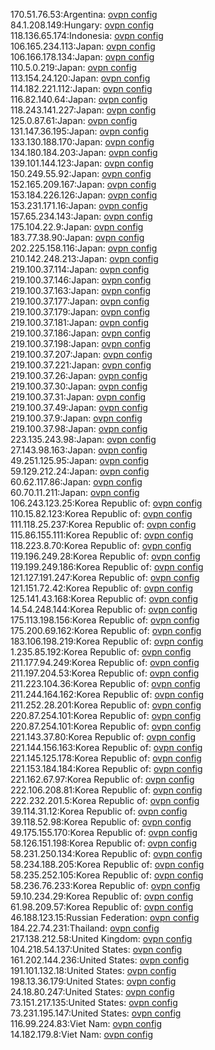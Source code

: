 170.51.76.53:Argentina: [ovpn config](vpn/170_51_76_53.ovpn)  
84.1.208.149:Hungary: [ovpn config](vpn/84_1_208_149.ovpn)  
118.136.65.174:Indonesia: [ovpn config](vpn/118_136_65_174.ovpn)  
106.165.234.113:Japan: [ovpn config](vpn/106_165_234_113.ovpn)  
106.166.178.134:Japan: [ovpn config](vpn/106_166_178_134.ovpn)  
110.5.0.219:Japan: [ovpn config](vpn/110_5_0_219.ovpn)  
113.154.24.120:Japan: [ovpn config](vpn/113_154_24_120.ovpn)  
114.182.221.112:Japan: [ovpn config](vpn/114_182_221_112.ovpn)  
116.82.140.64:Japan: [ovpn config](vpn/116_82_140_64.ovpn)  
118.243.141.227:Japan: [ovpn config](vpn/118_243_141_227.ovpn)  
125.0.87.61:Japan: [ovpn config](vpn/125_0_87_61.ovpn)  
131.147.36.195:Japan: [ovpn config](vpn/131_147_36_195.ovpn)  
133.130.188.170:Japan: [ovpn config](vpn/133_130_188_170.ovpn)  
134.180.184.203:Japan: [ovpn config](vpn/134_180_184_203.ovpn)  
139.101.144.123:Japan: [ovpn config](vpn/139_101_144_123.ovpn)  
150.249.55.92:Japan: [ovpn config](vpn/150_249_55_92.ovpn)  
152.165.209.167:Japan: [ovpn config](vpn/152_165_209_167.ovpn)  
153.184.226.126:Japan: [ovpn config](vpn/153_184_226_126.ovpn)  
153.231.171.16:Japan: [ovpn config](vpn/153_231_171_16.ovpn)  
157.65.234.143:Japan: [ovpn config](vpn/157_65_234_143.ovpn)  
175.104.22.9:Japan: [ovpn config](vpn/175_104_22_9.ovpn)  
183.77.38.90:Japan: [ovpn config](vpn/183_77_38_90.ovpn)  
202.225.158.116:Japan: [ovpn config](vpn/202_225_158_116.ovpn)  
210.142.248.213:Japan: [ovpn config](vpn/210_142_248_213.ovpn)  
219.100.37.114:Japan: [ovpn config](vpn/219_100_37_114.ovpn)  
219.100.37.146:Japan: [ovpn config](vpn/219_100_37_146.ovpn)  
219.100.37.163:Japan: [ovpn config](vpn/219_100_37_163.ovpn)  
219.100.37.177:Japan: [ovpn config](vpn/219_100_37_177.ovpn)  
219.100.37.179:Japan: [ovpn config](vpn/219_100_37_179.ovpn)  
219.100.37.181:Japan: [ovpn config](vpn/219_100_37_181.ovpn)  
219.100.37.186:Japan: [ovpn config](vpn/219_100_37_186.ovpn)  
219.100.37.198:Japan: [ovpn config](vpn/219_100_37_198.ovpn)  
219.100.37.207:Japan: [ovpn config](vpn/219_100_37_207.ovpn)  
219.100.37.221:Japan: [ovpn config](vpn/219_100_37_221.ovpn)  
219.100.37.26:Japan: [ovpn config](vpn/219_100_37_26.ovpn)  
219.100.37.30:Japan: [ovpn config](vpn/219_100_37_30.ovpn)  
219.100.37.31:Japan: [ovpn config](vpn/219_100_37_31.ovpn)  
219.100.37.49:Japan: [ovpn config](vpn/219_100_37_49.ovpn)  
219.100.37.9:Japan: [ovpn config](vpn/219_100_37_9.ovpn)  
219.100.37.98:Japan: [ovpn config](vpn/219_100_37_98.ovpn)  
223.135.243.98:Japan: [ovpn config](vpn/223_135_243_98.ovpn)  
27.143.98.163:Japan: [ovpn config](vpn/27_143_98_163.ovpn)  
49.251.125.95:Japan: [ovpn config](vpn/49_251_125_95.ovpn)  
59.129.212.24:Japan: [ovpn config](vpn/59_129_212_24.ovpn)  
60.62.117.86:Japan: [ovpn config](vpn/60_62_117_86.ovpn)  
60.70.11.211:Japan: [ovpn config](vpn/60_70_11_211.ovpn)  
106.243.123.25:Korea Republic of: [ovpn config](vpn/106_243_123_25.ovpn)  
110.15.82.123:Korea Republic of: [ovpn config](vpn/110_15_82_123.ovpn)  
111.118.25.237:Korea Republic of: [ovpn config](vpn/111_118_25_237.ovpn)  
115.86.155.111:Korea Republic of: [ovpn config](vpn/115_86_155_111.ovpn)  
118.223.8.70:Korea Republic of: [ovpn config](vpn/118_223_8_70.ovpn)  
119.196.249.28:Korea Republic of: [ovpn config](vpn/119_196_249_28.ovpn)  
119.199.249.186:Korea Republic of: [ovpn config](vpn/119_199_249_186.ovpn)  
121.127.191.247:Korea Republic of: [ovpn config](vpn/121_127_191_247.ovpn)  
121.151.72.42:Korea Republic of: [ovpn config](vpn/121_151_72_42.ovpn)  
125.141.43.168:Korea Republic of: [ovpn config](vpn/125_141_43_168.ovpn)  
14.54.248.144:Korea Republic of: [ovpn config](vpn/14_54_248_144.ovpn)  
175.113.198.156:Korea Republic of: [ovpn config](vpn/175_113_198_156.ovpn)  
175.200.69.162:Korea Republic of: [ovpn config](vpn/175_200_69_162.ovpn)  
183.106.198.219:Korea Republic of: [ovpn config](vpn/183_106_198_219.ovpn)  
1.235.85.192:Korea Republic of: [ovpn config](vpn/1_235_85_192.ovpn)  
211.177.94.249:Korea Republic of: [ovpn config](vpn/211_177_94_249.ovpn)  
211.197.204.53:Korea Republic of: [ovpn config](vpn/211_197_204_53.ovpn)  
211.223.104.36:Korea Republic of: [ovpn config](vpn/211_223_104_36.ovpn)  
211.244.164.162:Korea Republic of: [ovpn config](vpn/211_244_164_162.ovpn)  
211.252.28.201:Korea Republic of: [ovpn config](vpn/211_252_28_201.ovpn)  
220.87.254.101:Korea Republic of: [ovpn config](vpn/220_87_254_101.ovpn)  
220.87.254.101:Korea Republic of: [ovpn config](vpn/220_87_254_101.ovpn)  
221.143.37.80:Korea Republic of: [ovpn config](vpn/221_143_37_80.ovpn)  
221.144.156.163:Korea Republic of: [ovpn config](vpn/221_144_156_163.ovpn)  
221.145.125.178:Korea Republic of: [ovpn config](vpn/221_145_125_178.ovpn)  
221.153.184.184:Korea Republic of: [ovpn config](vpn/221_153_184_184.ovpn)  
221.162.67.97:Korea Republic of: [ovpn config](vpn/221_162_67_97.ovpn)  
222.106.208.81:Korea Republic of: [ovpn config](vpn/222_106_208_81.ovpn)  
222.232.201.5:Korea Republic of: [ovpn config](vpn/222_232_201_5.ovpn)  
39.114.31.12:Korea Republic of: [ovpn config](vpn/39_114_31_12.ovpn)  
39.118.52.98:Korea Republic of: [ovpn config](vpn/39_118_52_98.ovpn)  
49.175.155.170:Korea Republic of: [ovpn config](vpn/49_175_155_170.ovpn)  
58.126.151.198:Korea Republic of: [ovpn config](vpn/58_126_151_198.ovpn)  
58.231.250.134:Korea Republic of: [ovpn config](vpn/58_231_250_134.ovpn)  
58.234.188.205:Korea Republic of: [ovpn config](vpn/58_234_188_205.ovpn)  
58.235.252.105:Korea Republic of: [ovpn config](vpn/58_235_252_105.ovpn)  
58.236.76.233:Korea Republic of: [ovpn config](vpn/58_236_76_233.ovpn)  
59.10.234.29:Korea Republic of: [ovpn config](vpn/59_10_234_29.ovpn)  
61.98.209.57:Korea Republic of: [ovpn config](vpn/61_98_209_57.ovpn)  
46.188.123.15:Russian Federation: [ovpn config](vpn/46_188_123_15.ovpn)  
184.22.74.231:Thailand: [ovpn config](vpn/184_22_74_231.ovpn)  
217.138.212.58:United Kingdom: [ovpn config](vpn/217_138_212_58.ovpn)  
104.218.54.137:United States: [ovpn config](vpn/104_218_54_137.ovpn)  
161.202.144.236:United States: [ovpn config](vpn/161_202_144_236.ovpn)  
191.101.132.18:United States: [ovpn config](vpn/191_101_132_18.ovpn)  
198.13.36.179:United States: [ovpn config](vpn/198_13_36_179.ovpn)  
24.18.80.247:United States: [ovpn config](vpn/24_18_80_247.ovpn)  
73.151.217.135:United States: [ovpn config](vpn/73_151_217_135.ovpn)  
73.231.195.147:United States: [ovpn config](vpn/73_231_195_147.ovpn)  
116.99.224.83:Viet Nam: [ovpn config](vpn/116_99_224_83.ovpn)  
14.182.179.8:Viet Nam: [ovpn config](vpn/14_182_179_8.ovpn)  
